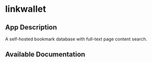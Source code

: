 # linkwallet

## App Description

A self-hosted bookmark database with full-text page content search.

## Available Documentation

